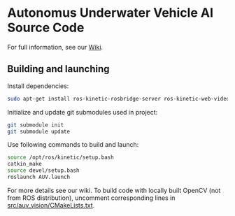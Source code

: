 # Autonomus Underwater Vehicle AI Source Code

For full information, see our [Wiki](https://github.com/hidronautics/AUV/wiki).

## Building and launching
Install dependencies:
```bash
sudo apt-get install ros-kinetic-rosbridge-server ros-kinetic-web-video-server ros-kinetic-image-view ros-kinetic-actionlib ros-kinetic-smach
```
Initialize and update git submodules used in project:
```bash
git submodule init
git submodule update
```
Use following commands to build and launch:
```bash
source /opt/ros/kinetic/setup.bash
catkin_make
source devel/setup.bash
roslaunch AUV.launch
```
For more details see our wiki.
To build code with locally built OpenCV (not from ROS distribution), uncomment corresponding lines in [src/auv_vision/CMakeLists.txt](src/auv_vision/CMakeLists.txt).

